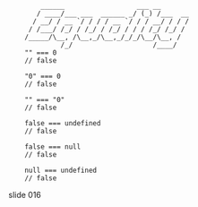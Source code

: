             ______                  ___ __
           / ____/___ ___  ______ _/ (_) /___  __
          / __/ / __ `/ / / / __ `/ / / __/ / / /
         / /___/ /_/ / /_/ / /_/ / / / /_/ /_/ /
        /_____/\__, /\__,_/\__,_/_/_/\__/\__, /
                 /_/                    /____/
        "" === 0
        // false

        "0" === 0
        // false

        "" === "0"
        // false

        false === undefined
        // false

        false === null
        // false

        null === undefined
        // false
















































































slide 016
